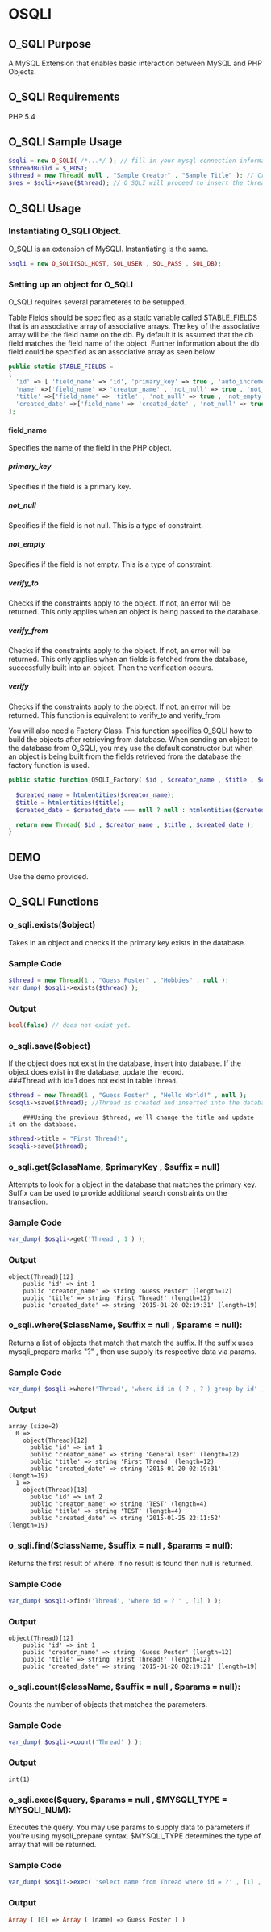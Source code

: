 OSQLI
===================

O_SQLI Purpose
--------------------
 A MySQL Extension that enables basic interaction between MySQL and PHP Objects. 

O_SQLI Requirements
--------------------
PHP 5.4

O_SQLI Sample Usage
--------------------
```PHP
$sqli = new O_SQLI( /*...*/ ); // fill in your mysql connection information. 
$threadBuild = $_POST;
$thread = new Thread( null , "Sample Creator" , "Sample Title" ); // Creates a Thread Object with no id. 
$res = $sqli->save($thread); // O_SQLI will proceed to insert the thread object into the database. 
```

O_SQLI Usage
--------------------

### Instantiating O_SQLI Object. 
 O_SQLI is an extension of MySQLI. Instantiating is the same. 
```PHP
$sqli = new O_SQLI(SQL_HOST, SQL_USER , SQL_PASS , SQL_DB); 
```


### Setting up an object for O_SQLI
 O_SQLI requires several parameteres to be setupped.

 Table Fields should be specified as a static variable called $TABLE_FIELDS that is an associative array of associative arrays. 
 The key of the associative array will be the field name on the db. By default it is assumed that the db field matches the field name of the object. 
 Further information about the db field could be specified as an associative array as seen below. 

```PHP
public static $TABLE_FIELDS = 
[
  'id' => [ 'field_name' => 'id', 'primary_key' => true , 'auto_increment' =>true , "type" =>'int'] , 
  'name' =>['field_name' => 'creator_name' , 'not_null' => true , 'not_empty' => true , 'verify' => true ], 
  'title' =>['field_name' => 'title' , 'not_null' => true , 'not_empty' => true , 'verify' => true ], 
  'created_date' =>['field_name' => 'created_date' , 'not_null' => true , 'not_empty' => true , 'verifyFrom' => true ] , 
];    
```

  #### field_name
  Specifies the name of the field in the PHP object. 

  ##### primary_key
  Specifies if the field is a primary key. 

  ##### not_null
  Specifies if the field is not null. This is a type of constraint.

  ##### not_empty
  Specifies if the field is not empty. This is a type of constraint. 

  ##### verify_to
  Checks if the constraints apply to the object. If not, an error will be returned. This only applies when an object is being passed to the database. 

  ##### verify_from
  Checks if the constraints apply to the object. If not, an error will be returned. This only applies when an fields is fetched from the database, successfully built into an object. Then the verification occurs. 

  ##### verify
  Checks if the constraints apply to the object. If not, an error will be returned. This function is equivalent to verify_to and verify_from


  You will also need a Factory Class. This function specifies O_SQLI how to build the objects after retrieving from database. When sending an object to the database from O_SQLI, you may use the default constructor but when an object is being built from the fields retrieved from the database the factory function is used. 

```PHP
public static function OSQLI_Factory( $id , $creator_name , $title , $created_date = null ){
  
  $created_name = htmlentities($creator_name); 
  $title = htmlentities($title); 
  $created_date = $created_date === null ? null : htmlentities($created_date); 

  return new Thread( $id , $creator_name , $title , $created_date ); 
}
```

DEMO
--------------------
Use the demo provided. 
  

O_SQLI Functions
--------------------
### o_sqli.exists($object)
 Takes in an object and checks if the primary key exists in the database.   
  ### Sample Code
```PHP
$thread = new Thread(1 , "Guess Poster" , "Hobbies" , null );
var_dump( $osqli->exists($thread) ); 
```
  ### Output
```PHP
bool(false) // does not exist yet. 
```

### o_sqli.save($object)
 If the object does not exist in the database, insert into database. If the object does exist in the database, update the record.  
        ###Thread with id=1 does not exist in table `Thread`. 
```PHP
$thread = new Thread(1 , "Guess Poster" , "Hello World!" , null );
$osqli->save($thread); //Thread is created and inserted into the database.
```
        ###Using the previous $thread, we'll change the title and update it on the database.
```PHP
$thread->title = "First Thread!";
$osqli->save($thread);
```

### o_sqli.get($className, $primaryKey , $suffix = null)
 Attempts to look for a object in the database that matches the primary key. Suffix can be used to provide additional search constraints on the transaction.   
  ### Sample Code
```PHP
var_dump( $osqli->get('Thread', 1 ) ); 
```
  ### Output
```
object(Thread)[12]
    public 'id' => int 1
    public 'creator_name' => string 'Guess Poster' (length=12)
    public 'title' => string 'First Thread!' (length=12)
    public 'created_date' => string '2015-01-20 02:19:31' (length=19)
```
### o_sqli.where($className, $suffix = null , $params = null): 
 Returns a list of objects that match that match the suffix. If the suffix uses mysqli_prepare marks "?" , then use supply its respective data via params. 
  ### Sample Code
```PHP  
var_dump( $osqli->where('Thread', 'where id in ( ? , ? ) group by id' , [1,2] ) ); 
```
  ### Output
```
array (size=2)
  0 => 
    object(Thread)[12]
      public 'id' => int 1
      public 'creator_name' => string 'General User' (length=12)
      public 'title' => string 'First Thread' (length=12)
      public 'created_date' => string '2015-01-20 02:19:31' (length=19)
  1 => 
    object(Thread)[13]
      public 'id' => int 2
      public 'creator_name' => string 'TEST' (length=4)
      public 'title' => string 'TEST' (length=4)
      public 'created_date' => string '2015-01-25 22:11:52' (length=19)
```

### o_sqli.find($className, $suffix = null , $params = null): 
 Returns the first result of where. If no result is found then null is returned. 
  ### Sample Code
```PHP
var_dump( $osqli->find('Thread', 'where id = ? ' , [1] ) ); 
```
  ### Output
```
object(Thread)[12]
    public 'id' => int 1
    public 'creator_name' => string 'Guess Poster' (length=12)
    public 'title' => string 'First Thread!' (length=12)
    public 'created_date' => string '2015-01-20 02:19:31' (length=19)
```
### o_sqli.count($className, $suffix = null , $params = null): 
 Counts the number of objects that matches the parameters. 
  ### Sample Code
```PHP  
var_dump( $osqli->count('Thread' ) ); 
```
  ### Output
```
int(1)
```

### o_sqli.exec($query, $params = null , $MYSQLI_TYPE = MYSQLI_NUM): 
 Executes the query. You may use params to supply data to parameters if you're using mysqli_prepare syntax. 
 $MYSQLI_TYPE determines the type of array that will be returned. 
  ### Sample Code
```PHP
var_dump( $osqli->exec( 'select name from Thread where id = ?' , [1] , MYSQLI_ASSOC ) ); 
```  
  ### Output
```PHP
Array ( [0] => Array ( [name] => Guess Poster ) )
```

